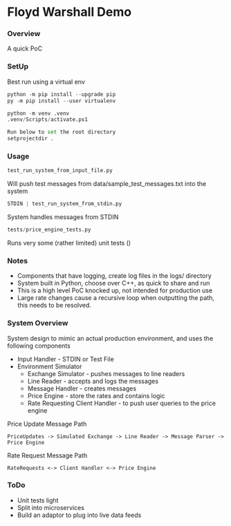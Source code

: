 # Floyd Warshall Demo

### Overview

A quick PoC

### SetUp

Best run using a virtual env
```python
python -m pip install --upgrade pip
py -m pip install --user virtualenv

python -m venv .venv
.venv/Scripts/activate.ps1

Run below to set the root directory
setprojectdir .
```

### Usage

 
```python
test_run_system_from_input_file.py
```

Will push test messages from data/sample_test_messages.txt into the system

```python
STDIN | test_run_system_from_stdin.py
```

System handles messages from STDIN

```python
tests/price_engine_tests.py
```

Runs very some (rather limited) unit tests ()

### Notes
* Components that have logging, create log files in the logs/ directory
* System built in Python, choose over C++, as quick to share and run
* This is a high level PoC knocked up, not intended for production use
* Large rate changes cause a recursive loop when outputting the path, this needs to be resolved.


### System Overview
System design to mimic an actual production environment, and uses the following components

* Input Handler - STDIN or Test File
* Environment Simulator
    * Exchange Simulator - pushes messages to line readers
    * Line Reader - accepts and logs the messages
    * Message Handler - creates messages
    * Price Engine - store the rates and contains logic
    * Rate Requesting Client Handler - to push user queries to the price engine

Price Update Message Path
````
PriceUpdates -> Simulated Exchange -> Line Reader -> Message Parser -> Price Engine
````

Rate Request Message Path
````
RateRequests <-> Client Handler <-> Price Engine
````

### ToDo
* Unit tests light
* Split into microservices
* Build an adaptor to plug into live data feeds
